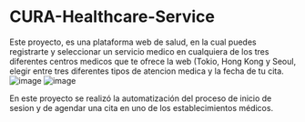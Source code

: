 # CURA-Healthcare-Service
Este proyecto, es una plataforma web de salud, en la cual puedes registrarte y seleccionar un servicio medico en cualquiera de los tres diferentes centros medicos que te ofrece la web (Tokio, Hong Kong y Seoul, elegir entre tres diferentes tipos de atencion medica y la fecha de tu cita.
![image](https://github.com/user-attachments/assets/dea73c02-e16e-46cc-8f7f-b45c362bfc23)
![image](https://github.com/user-attachments/assets/12f9c5ba-6ba4-45bd-8cec-246e763be26e)

En este proyecto se realizó la automatización del proceso de inicio de sesion y de agendar una cita en uno de los establecimientos médicos.
